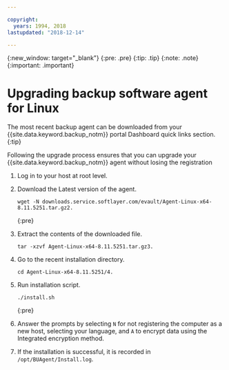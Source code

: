 ```yaml
---

copyright:
  years: 1994, 2018
lastupdated: "2018-12-14"

---
```

{:new_window: target="_blank"}
{:pre: .pre}
{:tip: .tip}
{:note: .note}
{:important: .important}

# Upgrading backup software agent for Linux

The most recent backup agent can be downloaded from your {{site.data.keyword.backup_notm}} portal Dashboard quick links section.
{:tip}

Following the upgrade process ensures that you can upgrade your {{site.data.keyword.backup_notm}} agent without losing the registration

1. Log in to your host at root level.
2. Download the Latest version of the agent.
   ```
   wget -N downloads.service.softlayer.com/evault/Agent-Linux-x64-8.11.5251.tar.gz2.
   ```
   {:pre}

3. Extract the contents of the downloaded file.

   ```
   tar -xzvf Agent-Linux-x64-8.11.5251.tar.gz3.
   ```
4. Go to the recent installation directory.
   ```
   cd Agent-Linux-x64-8.11.5251/4.
   ```

5. Run installation script.
   ```
   ./install.sh
   ```
   {:pre}

6. Answer the prompts by selecting `N` for not registering the computer as a new host, selecting your language, and `A` to encrypt data using the Integrated encryption method.

7. If the installation is successful, it is recorded in `/opt/BUAgent/Install.log`.
